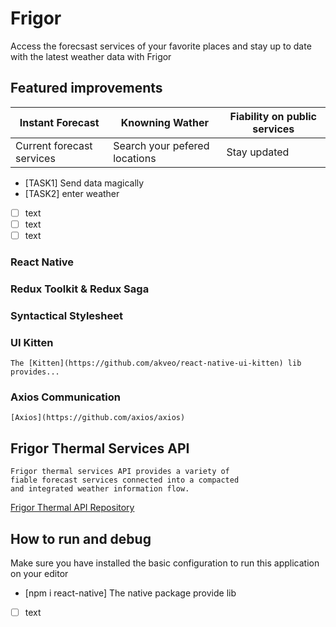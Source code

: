 # Frigor

Access the forecsast services of your favorite places and stay up to date with the latest weather data with Frigor

## Featured improvements

| Instant Forecast | Knowning Wather   | Fiability on public services   |
|-------------- | -------------- | -------------- |
| Current forecast services    | Search your pefered locations     |  Stay updated     |

- [TASK1] Send data magically
- [TASK2] enter weather
- [ ] text
- [ ] text
- [ ] text

### React Native

### Redux Toolkit & Redux Saga

### Syntactical Stylesheet

### UI Kitten

    The [Kitten](https://github.com/akveo/react-native-ui-kitten) lib provides...

### Axios Communication

    [Axios](https://github.com/axios/axios) 

## Frigor Thermal Services API

    Frigor thermal services API provides a variety of
    fiable forecast services connected into a compacted 
    and integrated weather information flow.

[Frigor Thermal API Repository](https://github.com/null/frigor-thermal-service)

## How to run and debug

Make sure you have installed the basic configuration to
run this application on your editor
- [npm i react-native] The native package provide lib 
- [ ] text
